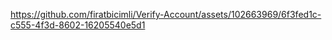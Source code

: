 





https://github.com/firatbicimli/Verify-Account/assets/102663969/6f3fed1c-c555-4f3d-8602-16205540e5d1

